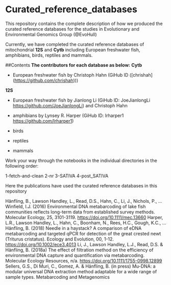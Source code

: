 # Curated_reference_databases

This repository contains the complete description of how we produced the curated reference databases for the studies in Evolutionary and Environmental Genomics Group (@EvoHull)

Currently, we have completed the curated reference databases of mitochondrial __12S__ and __Cytb__ including European freshwater fish, amphibians, birds, reptiles and mammals.

##Contents
__The contributors for each database as below:__
__Cytb__
- European freshwater fish by Christoph Hahn (GiHub ID ([chrishah] (https://github.com/chrishah)))


__12S__
- European freshwater fish by Jianlong Li (GiHub ID: JoeJianlongLi https://github.com/JoeJianlongLi) and Christoph Hahn

- amphibians by Lynsey R. Harper (GiHub ID: lrharper1 https://github.com/lrharper1) 
- birds
- reptiles 
- mammals 


Work your way through the notebooks in the individual directories in the following order:

1-fetch-and-clean
2-nr
3-SATIVA
4-post_SATIVA

Here the publications have used the curated reference databases in this repository

Hänfling, B., Lawson Handley, L., Read, D.S., Hahn, C., Li, J., Nichols, P., ... Winfield, I.J. (2016) Environmental DNA metabarcoding of lake fish communities reflects long-term data from established survey methods. Molecular Ecology, 25, 3101-3119. https://doi.org/10.1111/mec.13660
Harper, L.R., Lawson Handley, L., Hahn, C., Boonham, N., Rees, H.C., Gough, K.C., ... Hänfling, B. (2018) Needle in a haystack? A comparison of eDNA metabarcoding and targeted qPCR for detection of the great crested newt (Triturus cristatus). Ecology and Evolution, 00, 1-12. https://doi.org/10.1002/ece3.4013
Li, J., Lawson Handley, L.J., Read, D.S. & Hänfling, B. (2018a) The effect of filtration method on the efficiency of environmental DNA capture and quantification via metabarcoding. Molecular Ecology Resources, n/a. https://doi.org/10.1111/1755-0998.12899
Sellers, G.S., Di Muri, C., Gomez, A. & Hänfling, B. (in press) Mu-DNA: a modular universal DNA extraction method adaptable for a wide range of sample types. Metabarcoding and Metagenomics

